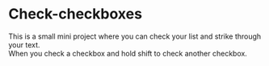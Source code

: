 # Check-checkboxes
This is a small mini project where you can check your list and strike through your text.
<br>
When you check a checkbox and hold shift to check another checkbox.
